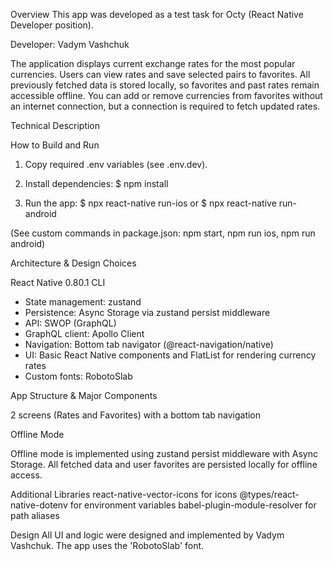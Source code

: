 Overview
This app was developed as a test task for Octy (React Native Developer position).

Developer: Vadym Vashchuk

The application displays current exchange rates for the most popular currencies. Users can view rates and save selected pairs to favorites. All previously fetched data is stored locally, so favorites and past rates remain accessible offline. You can add or remove currencies from favorites without an internet connection, but a connection is required to fetch updated rates.


Technical Description

How to Build and Run

1. Copy required .env variables (see .env.dev).

2. Install dependencies:
$ npm install

3. Run the app:
$ npx react-native run-ios
or
$ npx react-native run-android

(See custom commands in package.json: npm start, npm run ios, npm run android)


Architecture & Design Choices

React Native 0.80.1 CLI

- State management: zustand
- Persistence: Async Storage via zustand persist middleware
- API: SWOP (GraphQL)
- GraphQL client: Apollo Client
- Navigation: Bottom tab navigator (@react-navigation/native)
- UI: Basic React Native components and FlatList for rendering currency rates
- Custom fonts: RobotoSlab


App Structure & Major Components

2 screens (Rates and Favorites) with a bottom tab navigation


Offline Mode

Offline mode is implemented using zustand persist middleware with Async Storage. All fetched data and user favorites are persisted locally for offline access.


Additional Libraries
react-native-vector-icons for icons
@types/react-native-dotenv for environment variables
babel-plugin-module-resolver for path aliases

Design
All UI and logic were designed and implemented by Vadym Vashchuk.
The app uses the 'RobotoSlab' font.
